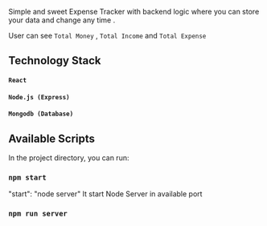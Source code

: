Simple and sweet Expense Tracker with backend logic where you can store your data and change any time .

User can see `Total Money` , `Total Income` and `Total Expense` 

## Technology Stack

#### `React` 
#### `Node.js (Express)`
#### `Mongodb (Database)` 



## Available Scripts

In the project directory, you can run:

### `npm start`

"start": "node server"
It start Node Server in available port 

### `npm run server`
